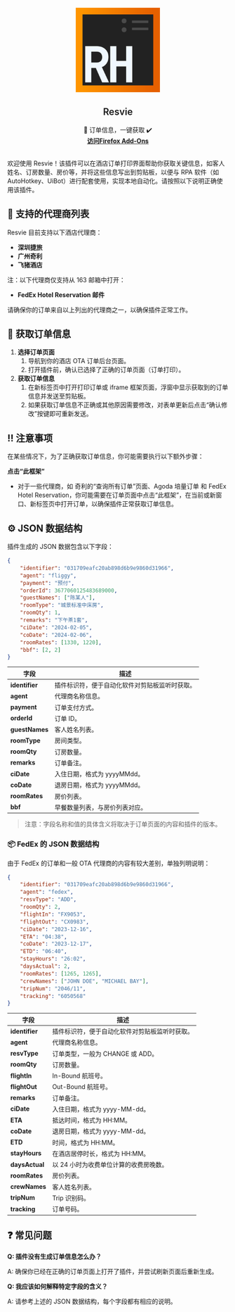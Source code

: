 <p align="center">
  <div align="center">
    <img src="/public/icon.png" alt="Logo" width="192" height="192">
  </div>
  <h2 align="center" style="font-weight: 600">Resvie</h2>
  
  <p align="center">
    📑 订单信息，一键获取 ✔️
    <br />
    <a href="https://addons.mozilla.org/zh-CN/firefox/addon/resvie/" target="_blank"><strong> 访问Firefox Add-Ons </strong></a>
    <br />
    <br />
  </p>
</p>

欢迎使用 Resvie！该插件可以在酒店订单打印界面帮助你获取关键信息，如客人姓名、订房数量、房价等，并将这些信息写出到剪贴板，以便与 RPA 软件（如 AutoHotkey、UiBot）进行配套使用，实现本地自动化。请按照以下说明正确使用该插件。

## 🏢 支持的代理商列表

Resvie 目前支持以下酒店代理商：

-   **深圳捷旅**
-   **广州奇利**
    <!-- -   **携程酒店** -->
    <!-- -   **美团酒店商家** -->
-   **飞猪酒店**

注：以下代理商仅支持从 163 邮箱中打开：

<!-- -   **Agoda 培量订单（Quantum）** -->
<!-- -   **WebBeds 邮件** -->

-   **FedEx Hotel Reservation 邮件**

请确保你的订单来自以上列出的代理商之一，以确保插件正常工作。

## 📄 获取订单信息

1. **选择订单页面**
    1. 导航到你的酒店 OTA 订单后台页面。
    2. 打开插件前，确认已选择了正确的订单页面（订单打印）。
2. **获取订单信息**
    1. 在新标签页中打开打印订单或 iframe 框架页面，浮窗中显示获取到的订单信息并发送至剪贴板。
    2. 如果获取订单信息不正确或其他原因需要修改，对表单更新后点击“确认修改”按键即可重新发送。

## ‼️ 注意事项

在某些情况下，为了正确获取订单信息，你可能需要执行以下额外步骤：

**点击“此框架”**

-   对于一些代理商，如 奇利的“查询所有订单”页面、Agoda 培量订单 和 FedEx Hotel Reservation，你可能需要在订单页面中点击“此框架”，在当前或新窗口、新标签页中打开订单，以确保插件正常获取订单信息。

## ⚙️ JSON 数据结构

插件生成的 JSON 数据包含以下字段：

```json
{
	"identifier": "031709eafc20ab898d6b9e9860d31966",
	"agent": "fliggy",
	"payment": "预付",
	"orderId": 3677060125483689000,
	"guestNames": ["陈某人"],
	"roomType": "城景标准中床房",
	"roomQty": 1,
	"remarks": "下午茶1套",
	"ciDate": "2024-02-05",
	"coDate": "2024-02-06",
	"roomRates": [1330, 1220],
	"bbf": [2, 2]
}
```

| **字段**       | 描述                                           |
| -------------- | ---------------------------------------------- |
| **identifier** | 插件标识符，便于自动化软件对剪贴板监听时获取。 |
| **agent**      | 代理商名称信息。                               |
| **payment**    | 订单支付方式。                                 |
| **orderId**    | 订单 ID。                                      |
| **guestNames** | 客人姓名列表。                                 |
| **roomType**   | 房间类型。                                     |
| **roomQty**    | 订房数量。                                     |
| **remarks**    | 订单备注。                                     |
| **ciDate**     | 入住日期，格式为 yyyyMMdd。                    |
| **coDate**     | 退房日期，格式为 yyyyMMdd。                    |
| **roomRates**  | 房价列表。                                     |
| **bbf**        | 早餐数量列表，与房价列表对应。                 |

> 注意：字段名称和值的具体含义将取决于订单页面的内容和插件的版本。

### **📦 FedEx 的 JSON 数据结构**

由于 FedEx 的订单和一般 OTA 代理商的内容有较大差别，单独列明说明：

```json
{
	"identifier": "031709eafc20ab898d6b9e9860d31966",
	"agent": "fedex",
	"resvType": "ADD",
	"roomQty": 2,
	"flightIn": "FX9053",
	"flightOut": "CX0983",
	"ciDate": "2023-12-16",
	"ETA": "04:38",
	"coDate": "2023-12-17",
	"ETD": "06:40",
	"stayHours": "26:02",
	"daysActual": 2,
	"roomRates": [1265, 1265],
	"crewNames": ["JOHN DOE", "MICHAEL BAY"],
	"tripNum": "2046/11",
	"tracking": "6050568"
}
```

| **字段**       | 描述                                           |
| -------------- | ---------------------------------------------- |
| **identifier** | 插件标识符，便于自动化软件对剪贴板监听时获取。 |
| **agent**      | 代理商名称信息。                               |
| **resvType**   | 订单类型，一般为 CHANGE 或 ADD。               |
| **roomQty**    | 订房数量。                                     |
| **flightIn**   | In-Bound 航班号。                              |
| **flightOut**  | Out-Bound 航班号。                             |
| **remarks**    | 订单备注。                                     |
| **ciDate**     | 入住日期，格式为 yyyy-MM-dd。                    |
| **ETA**        | 抵达时间，格式为 HH:MM。                       |
| **coDate**     | 退房日期，格式为 yyyy-MM-dd。                    |
| **ETD**        | 时间，格式为 HH:MM。                           |
| **stayHours**  | 在酒店居停时长，格式为 HH:MM。                 |
| **daysActual** | 以 24 小时为收费单位计算的收费房晚数。         |
| **roomRates**  | 房价列表。                                     |
| **crewNames**  | 客人姓名列表。                                 |
| **tripNum**    | Trip 识别码。                                  |
| **tracking**   | 订单号码。                                     |

## ❓ 常见问题

**Q: 插件没有生成订单信息怎么办？**

A: 确保你已经在正确的订单页面上打开了插件，并尝试刷新页面后重新生成。

**Q: 我应该如何解释特定字段的含义？**

A: 请参考上述的 JSON 数据结构，每个字段都有相应的说明。
